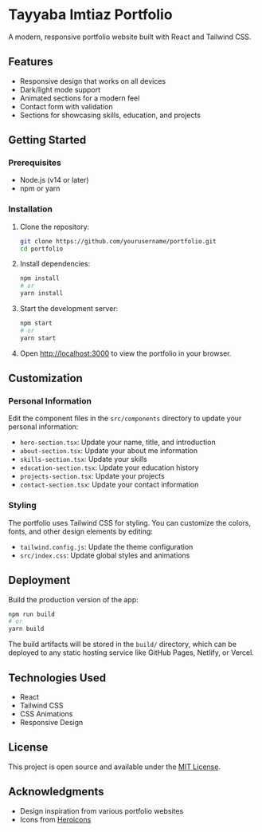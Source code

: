 # Tayyaba Imtiaz Portfolio

A modern, responsive portfolio website built with React and Tailwind CSS.

## Features

- Responsive design that works on all devices
- Dark/light mode support
- Animated sections for a modern feel
- Contact form with validation
- Sections for showcasing skills, education, and projects

## Getting Started

### Prerequisites

- Node.js (v14 or later)
- npm or yarn

### Installation

1. Clone the repository:
   ```bash
   git clone https://github.com/yourusername/portfolio.git
   cd portfolio
   ```

2. Install dependencies:
   ```bash
   npm install
   # or
   yarn install
   ```

3. Start the development server:
   ```bash
   npm start
   # or
   yarn start
   ```

4. Open [http://localhost:3000](http://localhost:3000) to view the portfolio in your browser.

## Customization

### Personal Information

Edit the component files in the `src/components` directory to update your personal information:

- `hero-section.tsx`: Update your name, title, and introduction
- `about-section.tsx`: Update your about me information
- `skills-section.tsx`: Update your skills
- `education-section.tsx`: Update your education history
- `projects-section.tsx`: Update your projects
- `contact-section.tsx`: Update your contact information

### Styling

The portfolio uses Tailwind CSS for styling. You can customize the colors, fonts, and other design elements by editing:

- `tailwind.config.js`: Update the theme configuration
- `src/index.css`: Update global styles and animations

## Deployment

Build the production version of the app:

```bash
npm run build
# or
yarn build
```

The build artifacts will be stored in the `build/` directory, which can be deployed to any static hosting service like GitHub Pages, Netlify, or Vercel.

## Technologies Used

- React
- Tailwind CSS
- CSS Animations
- Responsive Design

## License

This project is open source and available under the [MIT License](LICENSE).

## Acknowledgments

- Design inspiration from various portfolio websites
- Icons from [Heroicons](https://heroicons.com/)
